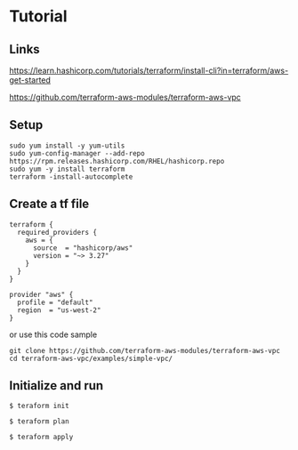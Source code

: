 # Tutorial 

## Links 

https://learn.hashicorp.com/tutorials/terraform/install-cli?in=terraform/aws-get-started

https://github.com/terraform-aws-modules/terraform-aws-vpc


## Setup 
```
sudo yum install -y yum-utils
sudo yum-config-manager --add-repo https://rpm.releases.hashicorp.com/RHEL/hashicorp.repo
sudo yum -y install terraform
terraform -install-autocomplete
```


## Create a tf file
```
terraform {
  required_providers {
    aws = {
      source  = "hashicorp/aws"
      version = "~> 3.27"
    }
  }
}

provider "aws" {
  profile = "default"
  region  = "us-west-2"
}
```

or use this code sample

```
git clone https://github.com/terraform-aws-modules/terraform-aws-vpc
cd terraform-aws-vpc/examples/simple-vpc/
```

## Initialize and run
```
$ teraform init
```

```
$ teraform plan
```

```
$ teraform apply
```
